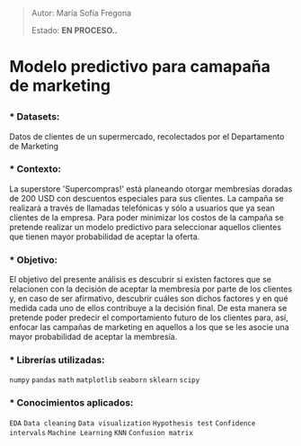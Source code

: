 > Autor: María Sofía Fregona <p> 
> Estado: **EN PROCESO..**

# Modelo predictivo para camapaña de marketing <p>

### *   Datasets: <p> 
Datos de clientes de un supermercado, recolectados por el Departamento de Marketing <p>

### *   Contexto: <p>
La superstore 'Supercompras!' está planeando otorgar membresías doradas de 200 USD con descuentos 
especiales para sus clientes. La campaña se realizará a través de llamadas telefónicas y sólo a 
usuarios que ya sean clientes de la empresa. Para poder minimizar los costos de la campaña se pretende
realizar un modelo predictivo para seleccionar aquellos clientes que tienen mayor probabilidad de aceptar la oferta. <p>

### *   Objetivo: <p>
El objetivo del presente análisis es descubrir si existen factores que se relacionen con la decisión de 
aceptar la membresía por parte de los clientes y, en caso de ser afirmativo, descubrir cuáles son dichos 
factores y en qué medida cada uno de ellos contribuye a la decisión final. De esta manera se pretende 
poder predecir el comportamiento futuro de los clientes para, así, enfocar las campañas de marketing en 
aquellos a los que se les asocie una mayor probabilidad de aceptar la membresía. <p>

### *   Librerías utilizadas: <p>
`numpy` `pandas` `math` `matplotlib` `seaborn` `sklearn` `scipy`

### *   Conocimientos aplicados: <p>
`EDA` `Data cleaning` `Data visualization` `Hypothesis test` `Confidence intervals` `Machine Learning` `KNN` `Confusion matrix`

